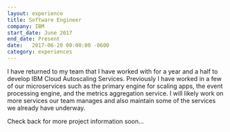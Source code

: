 ```yaml
---
layout: experience
title: Software Engineer
company: IBM
start_date: June 2017
end_date: Present
date:   2017-06-20 00:00:00 -0600
category: experiences
---
```

I have returned to my team that I have worked with for a year and a half to develop IBM Cloud Autoscaling Services. Previously I have worked in a few of our microservices such as the primary engine for scaling apps, the event processing engine, and the metrics aggregation service. I will likely work on more services our team manages and also maintain some of the services we already have underway.

Check back for more project information soon...
